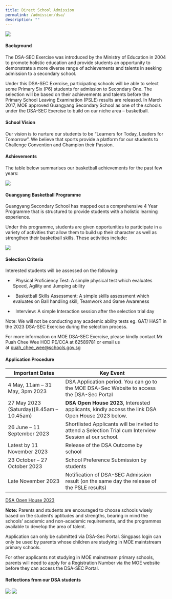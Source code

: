 ```yaml
---
title: Direct School Admission
permalink: /admission/dsa/
description: ""
---
```

![](/images/Student%20Leader/dsa001.jpg)
#### Background

The DSA-SEC Exercise was introduced by the Ministry of Education in 2004 to promote holistic education and provide students an opportunity to demonstrate a more diverse range of achievements and talents in seeking admission to a secondary school.

Under this DSA-SEC Exercise, participating schools will be able to select some Primary Six (P6) students for admission to Secondary One. The selection will be based on their achievements and talents before the Primary School Leaving Examination (PSLE) results are released. In March 2017, MOE approved Guangyang Secondary School as one of the schools under the DSA-SEC Exercise to build on our niche area – basketball.

#### School Vision

Our vision is to nurture our students to be “Learners for Today, Leaders for Tomorrow”. We believe that sports provide a platform for our students to Challenge Convention and Champion their Passion.

#### Achievements

The table below summarises our basketball achievements for the past few years:

![](/images/Student%20Leader/dsa007.png)

#### Guangyang Basketball Programme

Guangyang Secondary School has mapped out a comprehensive 4 Year Programme that is structured to provide students with a holistic learning experience.

Under this programme, students are given opportunities to participate in a variety of activities that allow them to build up their character as well as strengthen their basketball skills. These activities include:

![](/images/Student%20Advocate/DSA-pic.png)

#### Selection Criteria

Interested students will be assessed on the following:

*   &nbsp;&nbsp;Physical Proficiency Test: A simple physical test which evaluates Speed, Agility and Jumping ability

*   &nbsp;&nbsp;Basketball Skills Assessment: A simple skills assessment which evaluates on Ball handling skill, Teamwork and Game Awareness

*   &nbsp;&nbsp;Interview: A simple Interaction session after the selection trial day

Note: We will not be conducting any academic ability tests eg. GAT/ HAST in the 2023      DSA-SEC Exercise during the selection process.

For more information on MOE DSA-SEC Exercise, please kindly contact Mr Puah Chee Wee HOD PE/CCA at 62589781 or email us at&nbsp;[puah\_chee\_wee@schools.gov.sg](mailto:puah_chee_wee@schools.gov.sg)

#### Application Procedure



| Important Dates | Key Event | |
| -------- | -------- | -------- |
| 4 May, 11am – 31 May, 3pm 2023     | DSA Application period. You can go to the MOE DSA-Sec Website to access the DSA-Sec Portal      | |
|27 May 2023 (Saturday)(8.45am – 10.45am)|**DSA Open House 2023**, Interested applicants, kindly access the link DSA Open House 2023 below.|
|26 June – 11 September 2023|Shortlisted Applicants will be invited to attend a Selection Trial cum Interview Session at our school.|
|Latest by 11 November 2023|Release of the DSA Outcome by school|
|23 October – 27 October 2023|School Preference Submission by students|
|Late November 2023|Notification of DSA-SEC Admission result (on the same day the release of the PSLE results)|

[DSA Open House 2023](https://go.gov.sg/gyssdsa2023)

**Note:** 
Parents and students are encouraged to choose schools wisely based on the student’s aptitudes and strengths, bearing in mind the schools’ academic and non-academic requirements, and the programmes available to develop the area of talent.

Application can only be submitted via DSA-Sec Portal. 
Singpass login can only be used by parents whose children are studying in MOE maintstream primary schools.

For other applicants not studying in MOE mainstream primary schools, parents will need to apply for a Registration Number via the MOE website before they can access the DSA-SEC Portal.

 
####  Reflections from our DSA students

![](/images/Student%20Leader/dsa003.png)
![](/images/Student%20Leader/dsa002.png)
